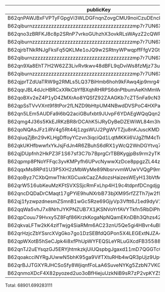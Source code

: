 | publicKey                                               | amount         | fee       | amountMina      | feeMina |
|---------------------------------------------------------|----------------|-----------|-----------------|---------|
| B62qnPAWJBxFVPTyFGpgVi3WLDGFnqnZovgCMU9noiCzuDEnckH18ZA | 25542971397368 | 100000000 | 25542.971397368 | 0.1     |
| B62qiburnzzzzzzzzzzzzzzzzzzzzzzzzzzzzzzzzzzzzzmp7r7UN6X | 25542971397368 | 100000000 | 25542.971397368 | 0.1     |
| B62qno3zBRFKJ8c8p2SRnP7vrkoGUhzhX3ovkRLsWAyzZ2cQWRovcdr | 3289096354027  | 100000000 | 3289.096354027  | 0.1     |
| B62qiburnzzzzzzzzzzzzzzzzzzzzzzzzzzzzzzzzzzzzzmp7r7UN6X | 3289096354027  | 100000000 | 3289.096354027  | 0.1     |
| B62qjrbTNkRNJgFksFq5QKLMe1oJQ9w2SRtnyWPwqpffFfgV2GtubWF | 2710848757666  | 100000000 | 2710.848757666  | 0.1     |
| B62qiburnzzzzzzzzzzzzzzzzzzzzzzzzzzzzzzzzzzzzzmp7r7UN6X | 2710848757666  | 100000000 | 2710.848757666  | 0.1     |
| B62qn9Xa8EhT7H2W62Z3LivRvtkwv48dBFL9qDviWs8fzMjz73upbmW | 1200518391513  | 100000000 | 1200.518391513  | 0.1     |
| B62qiburnzzzzzzzzzzzzzzzzzzzzzzzzzzzzzzzzzzzzzmp7r7UN6X | 1200518391513  | 100000000 | 1200.518391513  | 0.1     |
| B62qjprTZdUaTRW9g2RMLs5LQ37BiHmb6hoh9kFAwq4jp9mrg4fLJvK | 932426934814   | 100000000 | 932.426934814   | 0.1     |
| B62qqrJBL4dJcHBRCxXRkCbYfBXqhRHRPS6dnPtbumAeKhMmWzQ3c4b | 932426925713   | 100000000 | 932.426925713   | 0.1     |
| B62qoBXv2eZ4P1yD4ZMXrAo8YQSfZ92ZAAGKb7cZT5nFa9cN33YD2ff | 709454358118   | 100000000 | 709.454358118   | 0.1     |
| B62qpSsTVvVXnt9f8tPor2fLNZD9bHtpUM4NBwdDVSPoC4HXPaHREyQ | 344157252044   | 100000000 | 344.157252044   | 0.1     |
| B62qn5LEm5AUDFa9i6bQ2aciGBufxbt9JUvpF6YDAEgWQqQqn2MSnr7 | 186553728372   | 100000000 | 186.553728372   | 0.1     |
| B62qmg4J36s5KkEJRKzBR8rDCAhK5iJRyDyBeDZEWiWL84m3hGHwY1o | 142368988503   | 100000000 | 142.368988503   | 0.1     |
| B62qoNQAsJFz1iRV4g5Rt44j1zgsWUJ2PgWVTZju8nKJuscKMDsJbNw | 91765411575    | 100000000 | 91.765411575    | 0.1     |
| B62qiuqZjBn29vKLHgDffoyYCzvn3iqciQd1LqtMKKii6VJgZfM4cTm | 21583825821    | 100000000 | 21.583825821    | 0.1     |
| B62qkUKHfbwwfxYkJsjFdJn4R6ZBuhS6dRX1yWcQ2WnDGYtvq74jE4Y | 19542174644    | 100000000 | 19.542174644    | 0.1     |
| B62qjDUpfnh2HkPZ3F1S67sf3C7b7BprgCrTBBKygjpBs9rm2yTK6fb | 17262068513    | 100000000 | 17.262068513    | 0.1     |
| B62qpmp8PNoYFFqc3yvKMPyfh6UPvcNywwXzDce8ppgzZL44z2gSWL2 | 6245776513     | 100000000 | 6.245776513     | 0.1     |
| B62qqxMs8RPd1U3P5XH2zMbWyMe89NbsrvvmWUwVVQgP9mNwZFVAGAx | 3373838064     | 100000000 | 3.373838064     | 0.1     |
| B62qoByz7CXbQmwThkrXGCuxkCazZAdozsHaizesWEyH13bVtMrgBcE | 1501921815     | 100000000 | 1.501921815     | 0.1     |
| B62qrW516ubKeuMzKFtSVXSSjcRmFxLhp4H19c4tdpnfDCngdjgJpZG | 1194129833     | 100000000 | 1.194129833     | 0.1     |
| B62qncDQDaDrCMaqt17gPYiE9huNXrbB73bjXM95rfZZTh7jw2f9EvR | 840778432      | 100000000 | 0.840778432     | 0.1     |
| B62qj1fyzwpzdnesmZSmnB1wGc5Rze69GjyVp3Vftt6J1ed9dyV1BT9 | 271092060      | 100000000 | 0.27109206      | 0.1     |
| B62qqWa5vhJ7x8NrhJYKPNZUB7X1jKSNVoYrfAVYTkfn5RbDiPhxEiz | 200610936      | 100000000 | 0.200610936     | 0.1     |
| B62qpCouu79Hvxy5Z8Fqf86KrzkKogaNpNQamEKnDBh3Qhzs42ZAZVE | 140205171      | 100000000 | 0.140205171     | 0.1     |
| B62qkvaLFTw2kK4zifTwjg4SiaRMm6AC23znU5Qe5gi4HBvr4uBLEQu | 89926888       | 100000000 | 0.089926888     | 0.1     |
| B62qrHzjcZbYSsrcXVgGko7go1DzSEBfdQGPon5X4LEGExtNJZA4ECj | 38683349       | 100000000 | 0.038683349     | 0.1     |
| B62qpWXotB5hSeCJpk4i8xfPhUpWYFEQSLeYRLuGXcdFB35588y6tD3 | 34966251       | 100000000 | 0.034966251     | 0.1     |
| B62qnTJ2uEYsqzGJ5ERYjhtmkzkjUiUQspbgJgaxd11mD7QGGTcCrNU | 31374529       | 100000000 | 0.031374529     | 0.1     |
| B62qoakcciNYRgJUwwN5bhK95ga9VifTXtuRHb4wQR3pUjz9UpQmZx3 | 22605828       | 100000000 | 0.022605828     | 0.1     |
| B62qrBJJTGXYRJHCSoSfy8WjiqnfFoLaA6SuveNYKg5ZzbN7VKGidbt | 1477770        | 100000000 | 0.00147777      | 0.1     |
| B62qnmoXDcF4X82pyozed2uo3oBfHiejuUzkNiB9sR7zP2vpKYZSrKf | 426407         | 100000000 | 0.000426407     | 0.1     |

Total: 68901.699283111
